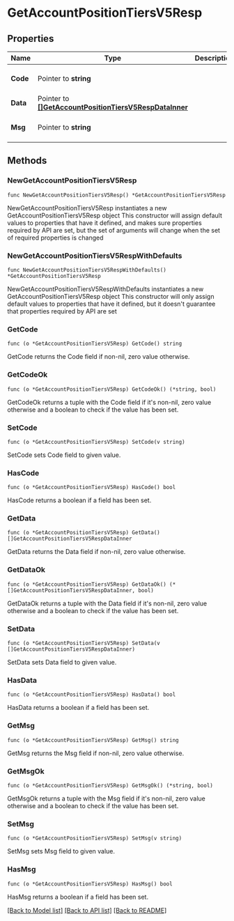 # GetAccountPositionTiersV5Resp

## Properties

Name | Type | Description | Notes
------------ | ------------- | ------------- | -------------
**Code** | Pointer to **string** |  | [optional] [default to ""]
**Data** | Pointer to [**[]GetAccountPositionTiersV5RespDataInner**](GetAccountPositionTiersV5RespDataInner.md) |  | [optional] 
**Msg** | Pointer to **string** |  | [optional] [default to ""]

## Methods

### NewGetAccountPositionTiersV5Resp

`func NewGetAccountPositionTiersV5Resp() *GetAccountPositionTiersV5Resp`

NewGetAccountPositionTiersV5Resp instantiates a new GetAccountPositionTiersV5Resp object
This constructor will assign default values to properties that have it defined,
and makes sure properties required by API are set, but the set of arguments
will change when the set of required properties is changed

### NewGetAccountPositionTiersV5RespWithDefaults

`func NewGetAccountPositionTiersV5RespWithDefaults() *GetAccountPositionTiersV5Resp`

NewGetAccountPositionTiersV5RespWithDefaults instantiates a new GetAccountPositionTiersV5Resp object
This constructor will only assign default values to properties that have it defined,
but it doesn't guarantee that properties required by API are set

### GetCode

`func (o *GetAccountPositionTiersV5Resp) GetCode() string`

GetCode returns the Code field if non-nil, zero value otherwise.

### GetCodeOk

`func (o *GetAccountPositionTiersV5Resp) GetCodeOk() (*string, bool)`

GetCodeOk returns a tuple with the Code field if it's non-nil, zero value otherwise
and a boolean to check if the value has been set.

### SetCode

`func (o *GetAccountPositionTiersV5Resp) SetCode(v string)`

SetCode sets Code field to given value.

### HasCode

`func (o *GetAccountPositionTiersV5Resp) HasCode() bool`

HasCode returns a boolean if a field has been set.

### GetData

`func (o *GetAccountPositionTiersV5Resp) GetData() []GetAccountPositionTiersV5RespDataInner`

GetData returns the Data field if non-nil, zero value otherwise.

### GetDataOk

`func (o *GetAccountPositionTiersV5Resp) GetDataOk() (*[]GetAccountPositionTiersV5RespDataInner, bool)`

GetDataOk returns a tuple with the Data field if it's non-nil, zero value otherwise
and a boolean to check if the value has been set.

### SetData

`func (o *GetAccountPositionTiersV5Resp) SetData(v []GetAccountPositionTiersV5RespDataInner)`

SetData sets Data field to given value.

### HasData

`func (o *GetAccountPositionTiersV5Resp) HasData() bool`

HasData returns a boolean if a field has been set.

### GetMsg

`func (o *GetAccountPositionTiersV5Resp) GetMsg() string`

GetMsg returns the Msg field if non-nil, zero value otherwise.

### GetMsgOk

`func (o *GetAccountPositionTiersV5Resp) GetMsgOk() (*string, bool)`

GetMsgOk returns a tuple with the Msg field if it's non-nil, zero value otherwise
and a boolean to check if the value has been set.

### SetMsg

`func (o *GetAccountPositionTiersV5Resp) SetMsg(v string)`

SetMsg sets Msg field to given value.

### HasMsg

`func (o *GetAccountPositionTiersV5Resp) HasMsg() bool`

HasMsg returns a boolean if a field has been set.


[[Back to Model list]](../README.md#documentation-for-models) [[Back to API list]](../README.md#documentation-for-api-endpoints) [[Back to README]](../README.md)


